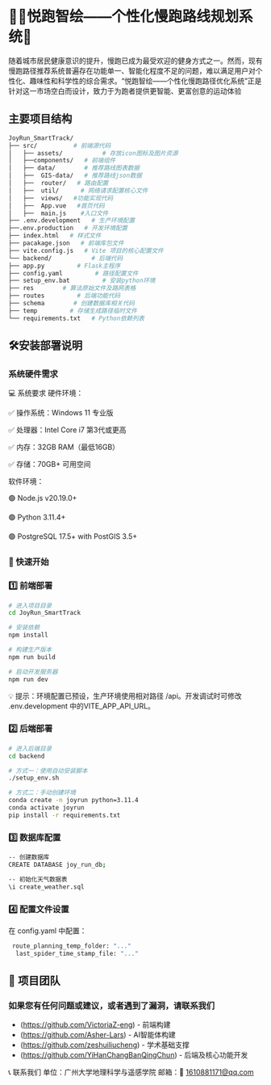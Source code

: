 # 🏃‍♀️悦跑智绘——个性化慢跑路线规划系统🏃

随着城市居民健康意识的提升，慢跑已成为最受欢迎的健身方式之一。然而，现有慢跑路径推荐系统普遍存在功能单一、智能化程度不足的问题，难以满足用户对个性化、趣味性和科学性的综合需求。“悦跑智绘——个性化慢跑路径优化系统”正是针对这一市场空白而设计，致力于为跑者提供更智能、更富创意的运动体验

## 主要项目结构
```sh
JoyRun_SmartTrack/
├── src/          # 前端源代码
│   ├── assets/           # 存放icon图标及图片资源
│   ├──components/   # 前端组件
│   ├── data/        # 推荐路线图表数据
│   ├──  GIS-data/   # 推荐路线json数据
│   ├──  router/   # 路由配置
│   ├──  util/      # 网络请求配置核心文件
│   ├──  views/   #功能实现代码
│   ├──  App.vue   #首页代码
│   ├──  main.js    #入口文件
├── .env.development   # 生产环境配置
├──.env.production   # 开发环境配置
├── index.html   # 样式文件
├── pacakage.json   # 前端库包文件
├── vite.config.js   # Vite 项目的核心配置文件
└── backend/           # 后端代码
├── app.py         # Flask主程序
├── config.yaml         # 路径配置文件
├── setup_env.bat         # 安装python环境
├── res        # 算法原始文件及路网表格
├── routes         # 后端功能代码
├── schema        # 创建数据库相关代码
├── temp         # 存储生成路径临时文件
└── requirements.txt   # Python依赖列表
```
## 🛠️安装部署说明

### 系统硬件需求

💻 系统要求
硬件环境：

✅ 操作系统：Windows 11 专业版

✅ 处理器：Intel Core i7 第3代或更高

✅ 内存：32GB RAM（最低16GB）

✅ 存储：70GB+ 可用空间

软件环境：

🟢 Node.js v20.19.0+

🟢 Python 3.11.4+

🟢 PostgreSQL 17.5+ with PostGIS 3.5+

### 🚀 快速开始

### 1️⃣ 前端部署
```sh
# 进入项目目录
cd JoyRun_SmartTrack

# 安装依赖
npm install

# 构建生产版本
npm run build

# 启动开发服务器
npm run dev
```
💡 提示：环境配置已预设，生产环境使用相对路径 /api。开发调试时可修改 .env.development 中的VITE_APP_API_URL。

### 2️⃣ 后端部署
```sh
# 进入后端目录
cd backend

# 方式一：使用自动安装脚本
./setup_env.sh

# 方式二：手动创建环境
conda create -n joyrun python=3.11.4
conda activate joyrun
pip install -r requirements.txt
```
### 3️⃣ 数据库配置
```sh
-- 创建数据库
CREATE DATABASE joy_run_db;

-- 初始化天气数据表
\i create_weather.sql
```
### 4️⃣ 配置文件设置
在 config.yaml 中配置：
```sh
 route_planning_temp_folder: "..."
  last_spider_time_stamp_file: "..."
```
## 👥 项目团队
### 如果您有任何问题或建议，或者遇到了漏洞，请联系我们
- (https://github.com/VictoriaZ-eng) - 前端构建
- (https://github.com/Asher-Lars) - AI智能体构建
- (https://github.com/zeshuiliucheng) - 学术基础支撑
- (https://github.com/YiHanChangBanQingChun) - 后端及核心功能开发

📞 联系我们
单位：广州大学地理科学与遥感学院
邮箱：📧 1610881171@qq.com

